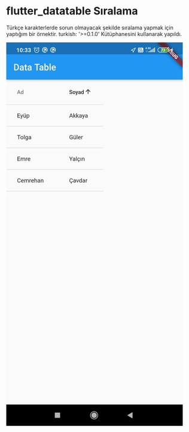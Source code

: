 # flutter_datatable Sıralama 
Türkçe karakterlerde sorun olmayacak şekilde sıralama yapmak için yaptığım bir örnektir.
turkish: '>=0.1.0' Kütüphanesini kullanarak yapıldı.


![header image](https://raw.githubusercontent.com/eyupakky/flutterDataTableTurkishSort/master/ekrangoruntusu.jpeg)
